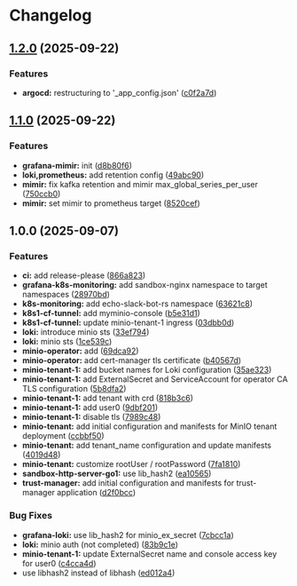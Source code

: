 # Changelog

## [1.2.0](https://github.com/pollenjp/infra-k8s/compare/v1.1.0...v1.2.0) (2025-09-22)


### Features

* **argocd:** restructuring to '_app_config.json' ([c0f2a7d](https://github.com/pollenjp/infra-k8s/commit/c0f2a7dd2cf472d4d02f336c145fb62df18d8870))

## [1.1.0](https://github.com/pollenjp/infra-k8s/compare/v1.0.0...v1.1.0) (2025-09-22)


### Features

* **grafana-mimir:** init ([d8b80f6](https://github.com/pollenjp/infra-k8s/commit/d8b80f61339893f634332da5258fd5545a8e3b6e))
* **loki,prometheus:** add retention config ([49abc90](https://github.com/pollenjp/infra-k8s/commit/49abc90d2241923cf39e307918057c39adcdbc06))
* **mimir:** fix kafka retention and mimir max_global_series_per_user ([750ccb0](https://github.com/pollenjp/infra-k8s/commit/750ccb04e0528f5c48b4f933aaf76bc7cdc47a9a))
* **mimir:** set mimir to prometheus target ([8520cef](https://github.com/pollenjp/infra-k8s/commit/8520cef88068aa95b04296d44ab0bb57fcbad04e))

## 1.0.0 (2025-09-07)


### Features

* **ci:** add release-please ([866a823](https://github.com/pollenjp/infra-k8s/commit/866a8234f930040596bb69a7c7760e600b3ba38f))
* **grafana-k8s-monitoring:** add sandbox-nginx namespace to target namespaces ([28970bd](https://github.com/pollenjp/infra-k8s/commit/28970bdcc5beb556fb96f2e66a6f23473317e4c2))
* **k8s-monitoring:** add echo-slack-bot-rs namespace ([63621c8](https://github.com/pollenjp/infra-k8s/commit/63621c8d20cd85a7be5f9b2ff6287e66be69cec9))
* **k8s1-cf-tunnel:** add myminio-console ([b5e31d1](https://github.com/pollenjp/infra-k8s/commit/b5e31d1c6b687e511ff4b6286d673d6464e29ced))
* **k8s1-cf-tunnel:** update minio-tenant-1 ingress ([03dbb0d](https://github.com/pollenjp/infra-k8s/commit/03dbb0d671d20d0e24781dbdc93032594fdda7ab))
* **loki:** introduce minio sts ([33ef794](https://github.com/pollenjp/infra-k8s/commit/33ef79487e79485a929a2879ce05e28b7a044d27))
* **loki:** minio sts ([1ce539c](https://github.com/pollenjp/infra-k8s/commit/1ce539c9a6be8086e88f0a9926356a88fc4e11b3))
* **minio-operator:** add ([69dca92](https://github.com/pollenjp/infra-k8s/commit/69dca92cce9e974c43d2de5e1a50813a9890f54a))
* **minio-operator:** add cert-manager tls certificate ([b40567d](https://github.com/pollenjp/infra-k8s/commit/b40567d033e7cc8db1d87d6f6c6f03b9c533edf0))
* **minio-tenant-1:** add bucket names for Loki configuration ([35ae323](https://github.com/pollenjp/infra-k8s/commit/35ae32325f80919fdd3a925d13fc8ff5a260aab9))
* **minio-tenant-1:** add ExternalSecret and ServiceAccount for operator CA TLS configuration ([5b8dfa2](https://github.com/pollenjp/infra-k8s/commit/5b8dfa26e97cd80c422f24125184999067726362))
* **minio-tenant-1:** add tenant with crd ([818b3c6](https://github.com/pollenjp/infra-k8s/commit/818b3c6e69b13116fe9ed00733fc81c05d9cabeb))
* **minio-tenant-1:** add user0 ([9dbf201](https://github.com/pollenjp/infra-k8s/commit/9dbf20175777ce07b214ff096c8edb6c723f63ff))
* **minio-tenant-1:** disable tls ([7989c48](https://github.com/pollenjp/infra-k8s/commit/7989c48ff380a8dc408e2e4877bd7289d495f09d))
* **minio-tenant:** add initial configuration and manifests for MinIO tenant deployment ([ccbbf50](https://github.com/pollenjp/infra-k8s/commit/ccbbf509ec9316f364250195ce48fcca1d4efbd4))
* **minio-tenant:** add tenant_name configuration and update manifests ([4019d48](https://github.com/pollenjp/infra-k8s/commit/4019d48dde2c51259a4f38d6498b52637f2d8b04))
* **minio-tenant:** customize rootUser / rootPassword ([7fa1810](https://github.com/pollenjp/infra-k8s/commit/7fa1810a884d6681c9e4d9a189cc65a857f5257c))
* **sandbox-http-server-go1:** use lib_hash2 ([ea10565](https://github.com/pollenjp/infra-k8s/commit/ea10565f0a665c01f4a02fc87e82790ca443f9b3))
* **trust-manager:** add initial configuration and manifests for trust-manager application ([d2f0bcc](https://github.com/pollenjp/infra-k8s/commit/d2f0bcccfaca27e9d33bb4549093a6d5e8f0c51d))


### Bug Fixes

* **grafana-loki:** use lib_hash2 for minio_ex_secret ([7cbcc1a](https://github.com/pollenjp/infra-k8s/commit/7cbcc1aa75db7edae16c37da9fe2755671fb6b5f))
* **loki:** minio auth (not completed) ([83b9c1e](https://github.com/pollenjp/infra-k8s/commit/83b9c1e61b848660fd856c495d7899658798fa67))
* **minio-tenant-1:** update ExternalSecret name and console access key for user0 ([c4cca4d](https://github.com/pollenjp/infra-k8s/commit/c4cca4d37b05a57a9ac7ffa976ba428fa6a6caa7))
* use libhash2 instead of libhash ([ed012a4](https://github.com/pollenjp/infra-k8s/commit/ed012a44342026d87d935a39a1fe7afe176ee65c))
